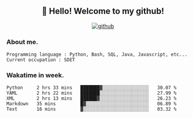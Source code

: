 <h2 align="center">👋 Hello! Welcome to my github! </h2>
<p align="center">
  <a href="https://github.com/usergwen"><img src="https://img.shields.io/badge/GitHub-24292e" alt="github"></a>
</p>

### About me.

```Plain Text
Programming language : Python, Bash, SQL, Java, Javascript, etc...
Current occupation : SDET
```
### Wakatime in week.

<!--START_SECTION:waka-->
```text
Python     2 hrs 33 mins   ███████▓░░░░░░░░░░░░░░░░░   30.07 % 
YAML       2 hrs 22 mins   ███████░░░░░░░░░░░░░░░░░░   27.99 % 
XML        2 hrs 13 mins   ██████▓░░░░░░░░░░░░░░░░░░   26.23 % 
Markdown   35 mins         █▓░░░░░░░░░░░░░░░░░░░░░░░   06.89 % 
Text       16 mins         ▓░░░░░░░░░░░░░░░░░░░░░░░░   03.32 % 
```
<!--END_SECTION:waka-->
